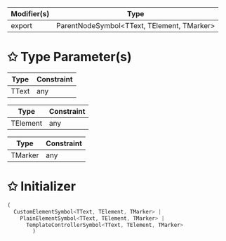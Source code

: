 | Modifier(s)                            | Type                     |
|----------------------------------------|--------------------------|
| export | ParentNodeSymbol&lt;TText, TElement, TMarker&gt; |

# &#10025; Type Parameter(s)

| Type  | Constraint |
| ----- | ---------- |
| TText | any        |

| Type     | Constraint |
| -------- | ---------- |
| TElement | any        |

| Type    | Constraint |
| ------- | ---------- |
| TMarker | any        |

# &#10025; Initializer

```ts
(
  CustomElementSymbol<TText, TElement, TMarker> |
    PlainElementSymbol<TText, TElement, TMarker> |
      TemplateControllerSymbol<TText, TElement, TMarker>
        )
```